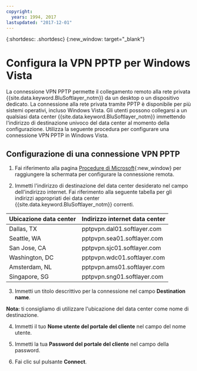 ```yaml
---
copyright:
  years: 1994, 2017
lastupdated: "2017-12-01"
---
```


{:shortdesc: .shortdesc}
{:new_window: target="_blank"}

# Configura la VPN PPTP per Windows Vista

La connessione VPN PPTP permette il collegamento remoto alla rete privata {{site.data.keyword.BluSoftlayer_notm}} da un desktop o un dispositivo dedicato. La connessione alla rete privata tramite PPTP è disponibile per più sistemi operativi, incluso Windows Vista. Gli utenti possono collegarsi a un qualsiasi data center {{site.data.keyword.BluSoftlayer_notm}} immettendo l'indirizzo di destinazione univoco del data center al momento della configurazione. Utilizza la seguente procedura per configurare una connessione VPN PPTP in Windows Vista.

## Configurazione di una connessione VPN PPTP

1. Fai riferimento alla pagina [Procedure di Microsoft](http://windows.microsoft.com/en-US/windows-vista/Set-up-a-remote-connection-to-your-workplace-using-VPN){:new_window} per raggiungere la schermata per configurare la connessione remota.

2. Immetti l'indirizzo di destinazione del data center desiderato nel campo dell'indirizzo internet.  Fai riferimento alla seguente tabella per gli indirizzi appropriati dei data center {{site.data.keyword.BluSoftlayer_notm}} correnti.

|Ubicazione data center|Indirizzo internet data center|
|---|---|
|Dallas, TX|pptpvpn.dal01.softlayer.com|
|Seattle, WA|pptpvpn.sea01.softlayer.com|
|San Jose, CA|pptpvpn.sjc01.softlayer.com|
|Washington, DC|pptpvpn.wdc01.softlayer.com|
|Amsterdam, NL|pptpvpn.ams01.softlayer.com|
|Singapore, SG|pptpvpn.sng01.softlayer.com|

3. Immetti un titolo descrittivo per la connessione nel campo **Destination name**.

**Nota:** ti consigliamo di utilizzare l'ubicazione del data center come nome di destinazione.

4. Immetti il tuo **Nome utente del portale del cliente** nel campo del nome utente.

5. Immetti la tua **Password del portale del cliente** nel campo della password.

6. Fai clic sul pulsante **Connect**.
